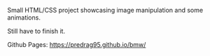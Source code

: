 Small HTML/CSS project showcasing image manipulation and some animations.

Still have to finish it.

Github Pages: https://predrag95.github.io/bmw/

